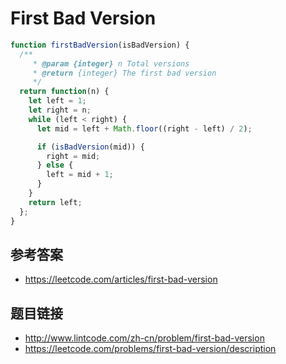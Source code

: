 # First Bad Version

```javascript
function firstBadVersion(isBadVersion) {
  /**
     * @param {integer} n Total versions
     * @return {integer} The first bad version
     */
  return function(n) {
    let left = 1;
    let right = n;
    while (left < right) {
      let mid = left + Math.floor((right - left) / 2);

      if (isBadVersion(mid)) {
        right = mid;
      } else {
        left = mid + 1;
      }
    }
    return left;
  };
}
```

## 参考答案
* https://leetcode.com/articles/first-bad-version

## 题目链接
* http://www.lintcode.com/zh-cn/problem/first-bad-version
* https://leetcode.com/problems/first-bad-version/description
